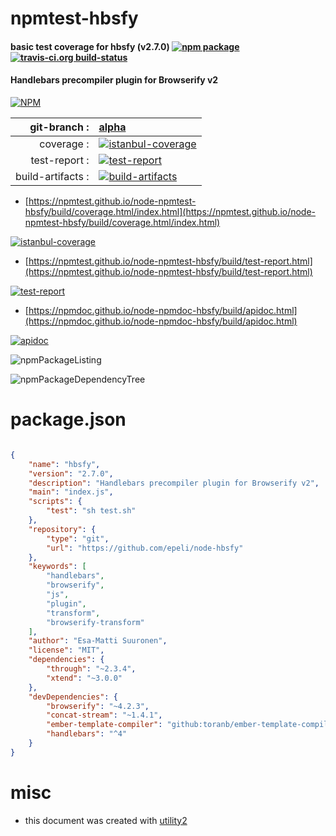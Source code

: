 # npmtest-hbsfy

#### basic test coverage for  hbsfy (v2.7.0)  [![npm package](https://img.shields.io/npm/v/npmtest-hbsfy.svg?style=flat-square)](https://www.npmjs.org/package/npmtest-hbsfy) [![travis-ci.org build-status](https://api.travis-ci.org/npmtest/node-npmtest-hbsfy.svg)](https://travis-ci.org/npmtest/node-npmtest-hbsfy)

#### Handlebars precompiler plugin for Browserify v2

[![NPM](https://nodei.co/npm/hbsfy.png?downloads=true&downloadRank=true&stars=true)](https://www.npmjs.com/package/hbsfy)

| git-branch : | [alpha](https://github.com/npmtest/node-npmtest-hbsfy/tree/alpha)|
|--:|:--|
| coverage : | [![istanbul-coverage](https://npmtest.github.io/node-npmtest-hbsfy/build/coverage.badge.svg)](https://npmtest.github.io/node-npmtest-hbsfy/build/coverage.html/index.html)|
| test-report : | [![test-report](https://npmtest.github.io/node-npmtest-hbsfy/build/test-report.badge.svg)](https://npmtest.github.io/node-npmtest-hbsfy/build/test-report.html)|
| build-artifacts : | [![build-artifacts](https://npmtest.github.io/node-npmtest-hbsfy/glyphicons_144_folder_open.png)](https://github.com/npmtest/node-npmtest-hbsfy/tree/gh-pages/build)|

- [https://npmtest.github.io/node-npmtest-hbsfy/build/coverage.html/index.html](https://npmtest.github.io/node-npmtest-hbsfy/build/coverage.html/index.html)

[![istanbul-coverage](https://npmtest.github.io/node-npmtest-hbsfy/build/screenCapture.buildCi.browser.%252Ftmp%252Fbuild%252Fcoverage.lib.html.png)](https://npmtest.github.io/node-npmtest-hbsfy/build/coverage.html/index.html)

- [https://npmtest.github.io/node-npmtest-hbsfy/build/test-report.html](https://npmtest.github.io/node-npmtest-hbsfy/build/test-report.html)

[![test-report](https://npmtest.github.io/node-npmtest-hbsfy/build/screenCapture.buildCi.browser.%252Ftmp%252Fbuild%252Ftest-report.html.png)](https://npmtest.github.io/node-npmtest-hbsfy/build/test-report.html)

- [https://npmdoc.github.io/node-npmdoc-hbsfy/build/apidoc.html](https://npmdoc.github.io/node-npmdoc-hbsfy/build/apidoc.html)

[![apidoc](https://npmdoc.github.io/node-npmdoc-hbsfy/build/screenCapture.buildCi.browser.%252Ftmp%252Fbuild%252Fapidoc.html.png)](https://npmdoc.github.io/node-npmdoc-hbsfy/build/apidoc.html)

![npmPackageListing](https://npmtest.github.io/node-npmtest-hbsfy/build/screenCapture.npmPackageListing.svg)

![npmPackageDependencyTree](https://npmtest.github.io/node-npmtest-hbsfy/build/screenCapture.npmPackageDependencyTree.svg)



# package.json

```json

{
    "name": "hbsfy",
    "version": "2.7.0",
    "description": "Handlebars precompiler plugin for Browserify v2",
    "main": "index.js",
    "scripts": {
        "test": "sh test.sh"
    },
    "repository": {
        "type": "git",
        "url": "https://github.com/epeli/node-hbsfy"
    },
    "keywords": [
        "handlebars",
        "browserify",
        "js",
        "plugin",
        "transform",
        "browserify-transform"
    ],
    "author": "Esa-Matti Suuronen",
    "license": "MIT",
    "dependencies": {
        "through": "~2.3.4",
        "xtend": "~3.0.0"
    },
    "devDependencies": {
        "browserify": "~4.2.3",
        "concat-stream": "~1.4.1",
        "ember-template-compiler": "github:toranb/ember-template-compiler#b924608f",
        "handlebars": "^4"
    }
}
```



# misc
- this document was created with [utility2](https://github.com/kaizhu256/node-utility2)
